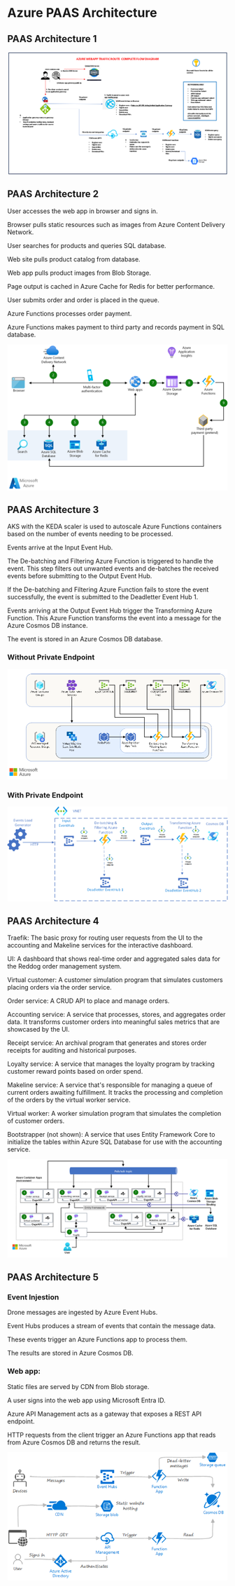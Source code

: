 # Azure PAAS Architecture

## PAAS Architecture 1

![alt text](PAAS_Architecture1.png)

## PAAS Architecture 2

User accesses the web app in browser and signs in.

Browser pulls static resources such as images from Azure Content Delivery Network.

User searches for products and queries SQL database.

Web site pulls product catalog from database.

Web app pulls product images from Blob Storage.

Page output is cached in Azure Cache for Redis for better performance.

User submits order and order is placed in the queue.

Azure Functions processes order payment.

Azure Functions makes payment to third party and records payment in SQL database.

![alt text](PAAS_Architecture2.png)

## PAAS Architecture 3

AKS with the KEDA scaler is used to autoscale Azure Functions containers based on the number of events needing to be processed.

Events arrive at the Input Event Hub.

The De-batching and Filtering Azure Function is triggered to handle the event. This step filters out unwanted events and de-batches the received events before submitting to the Output Event Hub.

If the De-batching and Filtering Azure Function fails to store the event successfully, the event is submitted to the Deadletter Event Hub 1.

Events arriving at the Output Event Hub trigger the Transforming Azure Function. This Azure Function transforms the event into a message for the Azure Cosmos DB instance.

The event is stored in an Azure Cosmos DB database.

### Without Private Endpoint 
![alt text](PAAS_Architecture3.png)

### With Private Endpoint
![alt text](PAAS_Architecture4.png)

## PAAS Architecture 4

Traefik: The basic proxy for routing user requests from the UI to the accounting and Makeline services for the interactive dashboard.

UI: A dashboard that shows real-time order and aggregated sales data for the Reddog order management system.

Virtual customer: A customer simulation program that simulates customers placing orders via the order service.

Order service: A CRUD API to place and manage orders.

Accounting service: A service that processes, stores, and aggregates order data. It transforms customer orders into meaningful sales metrics that are showcased by the UI.

Receipt service: An archival program that generates and stores order receipts for auditing and historical purposes.

Loyalty service: A service that manages the loyalty program by tracking customer reward points based on order spend.

Makeline service: A service that's responsible for managing a queue of current orders awaiting fulfillment. It tracks the processing and completion of the orders by the virtual worker service.

Virtual worker: A worker simulation program that simulates the completion of customer orders.

Bootstrapper (not shown): A service that uses Entity Framework Core to initialize the tables within Azure SQL Database for use with the accounting service.

![alt text](PAAS_Architecture5.png)

## PAAS Architecture 5

### Event Injestion

Drone messages are ingested by Azure Event Hubs.

Event Hubs produces a stream of events that contain the message data.

These events trigger an Azure Functions app to process them.

The results are stored in Azure Cosmos DB.

### Web app:

Static files are served by CDN from Blob storage.

A user signs into the web app using Microsoft Entra ID.

Azure API Management acts as a gateway that exposes a REST API endpoint.

HTTP requests from the client trigger an Azure Functions app that reads from Azure Cosmos DB and returns the result.

![alt text](PAAS_Architecture6.png)
